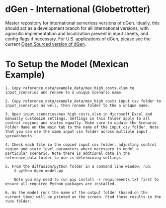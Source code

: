
dGen - International (Globetrotter)
=========
Master repository for international serverless versions of dGen. Ideally, this should act as a development branch for all international versions, with agnositic implementation and localization present in input sheets, and config flags if necessary. For U.S. applications of dGen, please see the current [Open Sourced version of dGen](https://github.com/NREL/dgen).

To Setup the Model (Mexican Example)
====================================

	1. Copy reference_data/example_data/mex_high_costs.xlsm to input_scenarios and rename to a unique scenario name.

	2. Copy reference_data/example_data/mex_high_costs input csv folder to input_scenarios as well, then rename folder to the a unique name.

	3. Open input_scenarios/mex_high_costs.xlsm in Microsoft Excel and manually customize settings. Settings in this folder apply to all control regions and states equally. Make sure to update the Scenario Folder Name on the main tab to the name of the input csv folder. Note that you can use the same input csv folder across multiple input spreadsheets.

	4. Check each file in the copied input csv folder, adjusting control region and state level parameters where necessary to model a particular scenario. Note there is addtional data in the reference_data folder to use is determining settings.

	5. From the diffusion/python folder in a command line window, run:
	 	$ python dgen_model.py 
	
		Note you may need to run pip install -r requirements.txt first to ensure all required Python packages are installed. 

	6. As the model runs the name of the output folder (based on the current time) will be printed on the screen. Find these results in the runs folder. 
